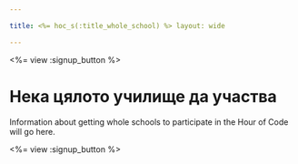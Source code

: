 ```yaml
---

title: <%= hoc_s(:title_whole_school) %> layout: wide

---
```


<%= view :signup_button %>

# Нека цялото училище да участва

Information about getting whole schools to participate in the Hour of Code will go here.

<%= view :signup_button %>